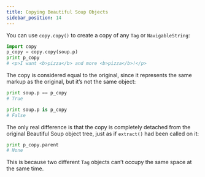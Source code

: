```yaml
---
title: Copying Beautiful Soup Objects
sidebar_position: 14
---
```


You can use `copy.copy()` to create a copy of any `Tag` or `NavigableString`:

```python
import copy
p_copy = copy.copy(soup.p)
print p_copy
# <p>I want <b>pizza</b> and more <b>pizza</b>!</p>
```

The copy is considered equal to the original, since it represents the same markup as the original, but it’s not the same object:

```python
print soup.p == p_copy
# True

print soup.p is p_copy
# False
```

The only real difference is that the copy is completely detached from the original Beautiful Soup object tree, just as if `extract()` had been called on it:

```python
print p_copy.parent
# None
```

This is because two different `Tag` objects can’t occupy the same space at the same time.